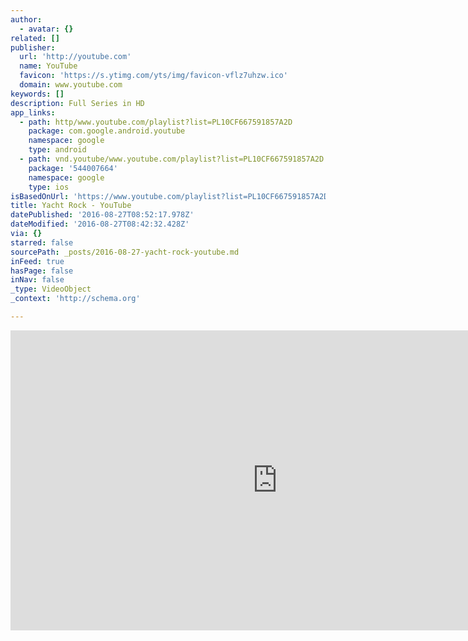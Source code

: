 ```yaml
---
author:
  - avatar: {}
related: []
publisher:
  url: 'http://youtube.com'
  name: YouTube
  favicon: 'https://s.ytimg.com/yts/img/favicon-vflz7uhzw.ico'
  domain: www.youtube.com
keywords: []
description: Full Series in HD
app_links:
  - path: http/www.youtube.com/playlist?list=PL10CF667591857A2D
    package: com.google.android.youtube
    namespace: google
    type: android
  - path: vnd.youtube/www.youtube.com/playlist?list=PL10CF667591857A2D
    package: '544007664'
    namespace: google
    type: ios
isBasedOnUrl: 'https://www.youtube.com/playlist?list=PL10CF667591857A2D'
title: Yacht Rock - YouTube
datePublished: '2016-08-27T08:52:17.978Z'
dateModified: '2016-08-27T08:42:32.428Z'
via: {}
starred: false
sourcePath: _posts/2016-08-27-yacht-rock-youtube.md
inFeed: true
hasPage: false
inNav: false
_type: VideoObject
_context: 'http://schema.org'

---
```

<iframe src="https://cdn.embedly.com/widgets/media.html?src=http%3A%2F%2Fwww.youtube.com%2Fembed%2Fvideoseries%3Flist%3DPL10CF667591857A2D&amp;url=https%3A%2F%2Fwww.youtube.com%2Fplaylist%3Flist%3DPL10CF667591857A2D&amp;image=https%3A%2F%2Fi.ytimg.com%2Fvi%2FYNTARSM-Fjc%2Fhqdefault.jpg%3Fcustom%3Dtrue%26w%3D320%26h%3D180%26stc%3Dtrue%26jpg444%3Dtrue%26jpgq%3D90%26sp%3D68%26sigh%3DL_62ZyjEAyiUlyCWyT4-Hxq6aLc&amp;key=b7d04c9b404c499eba89ee7072e1c4f7&amp;type=text%2Fhtml&amp;schema=youtube" width="853" height="480" scrolling="no" frameborder="0" allowfullscreen="" style=""></iframe>